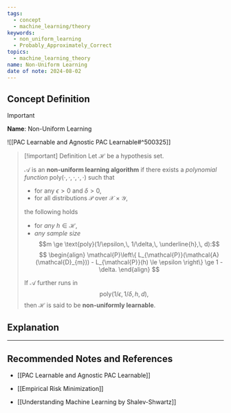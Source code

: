 ```yaml
---
tags:
  - concept
  - machine_learning/theory
keywords:
  - non_uniform_learning
  - Probably_Approximately_Correct
topics:
  - machine_learning_theory
name: Non-Uniform Learning
date of note: 2024-08-02
---
```


## Concept Definition

>[!important]
>**Name**: Non-Uniform Learning

![[PAC Learnable and Agnostic PAC Learnable#^500325]]


>[!important] Definition
>Let $\mathcal{H}$ be a hypothesis set. 
>
>$\mathcal{A}$ is an **non-uniform learning algorithm** if there exists a *polynomial function* $\text{poly}(\cdot, \cdot, \cdot, \cdot, \cdot)$  such that 
>- for any $\epsilon > 0$ and $\delta > 0$,  
>- for all distributions $\mathcal{P}$ over $\mathcal{X} \times \mathcal{Y}$,
>  
> the following holds 
>- for *any* $h \in \mathcal{H}$, 
>- *any sample size* $$m \ge \text{poly}(1/\epsilon,\, 1/\delta,\, \underline{h},\, d):$$
>$$
> \begin{align}
> \mathcal{P}\left\{ L_{\mathcal{P}}(\mathcal{A}(\mathcal{D}_{m})) - L_{\mathcal{P}}(h)  \le \epsilon \right\}  \ge 1 - \delta. 
> \end{align} 
>$$ 
>
>If $\mathcal{A}$ further runs in $$\text{poly}(1/\epsilon, 1/\delta, h, d),$$ then $\mathcal{H}$ is said to be **non-uniformly learnable**. 



## Explanation





-----------
##  Recommended Notes and References


- [[PAC Learnable and Agnostic PAC Learnable]]
- [[Empirical Risk Minimization]]

- [[Understanding Machine Learning by Shalev-Shwartz]]